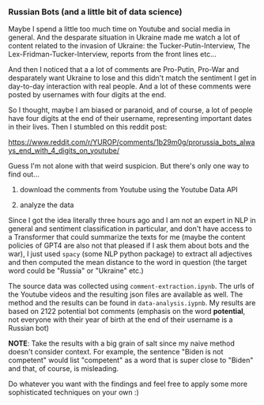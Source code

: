 
### Russian Bots (and a little bit of data science)

Maybe I spend a little too much time on Youtube and social media in general. And the desparate situation in Ukraine made me watch a lot of content related to the invasion of Ukraine: the Tucker-Putin-Interview, The Lex-Fridman-Tucker-Interview, reports from the front lines etc...

And then I noticed that a a lot of comments are Pro-Putin, Pro-War and desparately want Ukraine to lose and this didn't match the sentiment I get in day-to-day interaction with real people. And a lot of these comments were posted by usernames with four digits at the end.

So I thought, maybe I am biased or paranoid, and of course, a lot of people have four digits at the end of their username, representing important dates in their lives. Then I stumbled on this reddit post:

https://www.reddit.com/r/YUROP/comments/1b29m0g/prorussia_bots_always_end_with_4_digits_on_youtube/

Guess I'm not alone with that weird suspicion. But there's only one way to find out...

1. download the comments from Youtube using the Youtube Data API

2. analyze the data

Since I got the idea literally three hours ago and I am not an expert in NLP in general and sentiment classification in particular, and don't have access to a Transformer that could summarize the texts for me (maybe the content policies of GPT4 are also not that pleased if I ask them about bots and the war), I just used `spacy` (some NLP python package) to extract all adjectives and then computed the mean distance to the word in question (the target word could be "Russia" or "Ukraine" etc.)

The source data was collected using `comment-extraction.ipynb`. The urls of the Youtube videos and the resulting json files are available as well. The method and the results can be found in `data-analysis.iypnb`.
My results are based on 2122 potential bot comments (emphasis on the word **potential**, not everyone with their year of birth at the end of their username is a Russian bot)

**NOTE**: Take the results with a big grain of salt since my naive method doesn't consider context. For example, the sentence "Biden is not competent" would list "competent" as a word that is super close to "Biden" and that, of course, is misleading.

Do whatever you want with the findings and feel free to apply some more sophisticated techniques on your own :)
